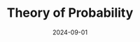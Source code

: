 ---
org: MIT
courseno: 18.675
title: Theory of Probability
subject: Math
date: 2024-09-01
term: Fall 2024
status: WIP
notes: 18-675.pdf
code: 18.675
site:
instructor: Konstantinos Kavvadias
comment: The first 20 minutes of the first lecture are currently missing.
---